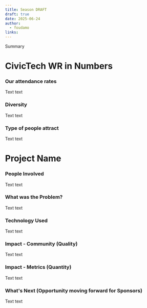 ```yaml
---
title: Season DRAFT 
draft: true
date: 2025-06-24
author:
  - foudamo
links:
---
```

Summary 

<!-- more -->

# CivicTech WR in Numbers 
### Our attendance rates 
Text text 

### Diversity 
Text text 

### Type of people attract 
Text text 

# Project Name
### People Involved 
Text text 

### What was the Problem?
Text text 

### Technology Used
Text text 

### Impact - Community (Quality)
Text text 

### Impact - Metrics (Quantity)
Text text 

### What's Next (Opportunity moving forward for Sponsors)
Text text 
